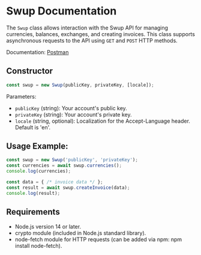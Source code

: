 # Swup Documentation

The `Swup` class allows interaction with the Swup API for managing currencies, balances, exchanges, and creating invoices. This class supports asynchronous requests to the API using `GET` and `POST` HTTP methods.

Documentation: [Postman](https://www.postman.com/swup-ai/workspace/swup/documentation/24821794-5c3fe268-1859-4608-a837-45df894ea620)

## Constructor

```javascript
const swup = new Swup(publicKey, privateKey, [locale]);
```
Parameters:

- `publicKey` (string): Your account's public key.
- `privateKey` (string): Your account's private key.
- `locale` (string, optional): Localization for the Accept-Language header. Default is 'en'.

## Usage Example:
```javascript
const swup = new Swup('publicKey', 'privateKey');
const currencies = await swup.currencies();
console.log(currencies);

const data = { /* invoice data */ };
const result = await swup.createInvoice(data);
console.log(result);
```
## Requirements

- Node.js version 14 or later.
- crypto module (included in Node.js standard library).
- node-fetch module for HTTP requests (can be added via npm: npm install node-fetch).